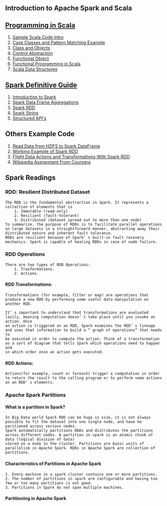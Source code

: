 ## Introduction to Apache Spark and Scala


## [Programming in Scala](https://github.com/adnanrahin/Apache-Spark-Complete-Reference/tree/master/programming-in-scala) 

1. [Sample Scala Code Intro](https://github.com/adnanrahin/Apache-Spark-Complete-Reference/tree/master/programming-in-scala/src/main/scala/org/programming/scala/introduction)
2. [Case Classes and Pattern Matching Example](https://github.com/adnanrahin/Apache-Spark-Complete-Reference/tree/master/programming-in-scala/src/main/scala/org/programming/scala/case_classes_and_pattern_matching)
3. [Class and Objects](https://github.com/adnanrahin/Apache-Spark-Complete-Reference/blob/master/programming-in-scala/src/main/scala/org/programming/scala/clsss_and_objectsa)
4. [Control Abstraction](https://github.com/adnanrahin/Apache-Spark-Complete-Reference/tree/master/programming-in-scala/src/main/scala/org/programming/scala/control_abstraction)
5. [Functional Object](https://github.com/adnanrahin/Apache-Spark-Complete-Reference/tree/master/programming-in-scala/src/main/scala/org/programming/scala/functional_objects)
6. [Functional Programming in Scala](https://github.com/adnanrahin/Apache-Spark-Complete-Reference/tree/master/programming-in-scala/src/main/scala/org/programming/scala/functional_programming_scala)
7. [Scala Data Structures](https://github.com/adnanrahin/Apache-Spark-Complete-Reference/tree/master/programming-in-scala/src/main/scala/org/programming/scala/working_with_lists)

## [Spark Definitive Guide](https://github.com/adnanrahin/Apache-Spark-Complete-Reference/tree/master/spark-definitive-guide)

1. [Introduction to Spark](https://github.com/adnanrahin/Apache-Spark-Complete-Reference/tree/master/spark-definitive-guide/src/main/scala/org/spark/apis/introduction)
2. [Spark Data Frame Aggregations](https://github.com/adnanrahin/Apache-Spark-Complete-Reference/tree/master/spark-definitive-guide/src/main/scala/org/spark/apis/aggregations)
3. [Spark RDD](https://github.com/adnanrahin/Apache-Spark-Complete-Reference/tree/master/spark-definitive-guide/src/main/scala/org/spark/apis/rdd)
4. [Spark String](https://github.com/adnanrahin/Apache-Spark-Complete-Reference/tree/master/spark-definitive-guide/src/main/scala/org/spark/apis/strings)
5. [Structured API's](https://github.com/adnanrahin/Apache-Spark-Complete-Reference/tree/master/spark-definitive-guide/src/main/scala/org/spark/apis/structuredapis)

## Others Example Code

1. [Read Data from HDFS to Spark DataFrame](https://github.com/adnanrahin/Apache-Spark-Complete-Reference/blob/master/spark-definitive-guide/src/main/scala/org/spark/apis/readfromcluster/ReadFileFromHdfsClusterToDF.scala)
2. [Working Example of Spark RDD](https://github.com/adnanrahin/Apache-Spark-Complete-Reference/blob/master/spark-in-action/src/main/scala/org/apache/spark/spark_in_action/chapter_four_rdd/CustomerTransaction.scala)
3. [Flight Data Actions and Transformations With Spark RDD](https://github.com/adnanrahin/Apache-Spark-Complete-Reference/blob/master/spark-resilient-distributed-dataset/src/main/scala/org/spark/rdd/flights_data/FlightsDataAnalysis.scala)
4. [Wikipedia Assignment From Coursera](https://github.com/adnanrahin/Apache-Spark-Complete-Reference/tree/master/spark-resilient-distributed-dataset/src/main/scala/org/spark/rdd/wikipedia)

## Spark Readings

### RDD: Resilient Distributed Dataset

```
The RDD is the fundamental abstraction in Spark. It represents a
collection of elements that is
    1. Immutable (read-only)
    2. Resilient (fault-tolerant)
    3. Distributed (dataset spread out to more than one node)
To summarize, the purpose of RDDs is to facilitate parallel operations on large datasets in a straightforward manner, abstracting away their distributed nature and inherent fault tolerance.
RDDs are resilient because of Spark’ s built-in fault recovery mechanics. Spark is capable of healing RDDs in case of node failure. 
```

### RDD Operations
```
There are two types of RDD Operations: 
    1. Trasformations.
    2. Actions.
```
#### RDD Transformations:
```
Transformations (for example, filter or map) are operations that produce a new RDD by performing some useful data manipulation on another RDD.

It’ s important to understand that transformations are evaluated lazily, meaning computation doesn’ t take place until you invoke an action. Once
an action is triggered on an RDD, Spark examines the RDD’ s lineage and uses that information to build a “ graph of operations” that needs to
be executed in order to compute the action. Think of a transformation as a sort of diagram that tells Spark which operations need to happen and
in which order once an action gets executed.

```
#### RDD Actions:
```
Actions(for example, count or foreach) trigger a computation in order to return the result to the calling program or to perform some actions on an RDD’ s elements.
```

### Apache Spark Partitions

#### What is a partition in Spark?
```
In Big Data world Spark RDD can be huge in size, it is not always possible to fit the dataset into one single node, and have be paritioned across various nodes. 
Spark automatically partitions RDDs and distributes the partitions across different nodes. A partition in spark is an atomic chunk of data (logical division of data) 
stored on a node in the cluster. Partitions are basic units of parallelism in Apache Spark. RDDs in Apache Spark are collection of partitions.
```
#### Characteristics of Partitions in Apache Spark
```
1. Every machine in a spark cluster contains one or more partitions.
2. The number of partitions in spark are configurable and having too few or too many partitions is not good.
3. Partitions in Spark do not span multiple machines.
```

#### Partitioning in Apache Spark
